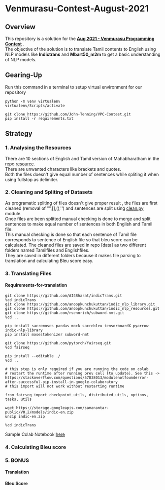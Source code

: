 # Venmurasu-Contest-August-2021

## Overview

This repository is a solution for the [**Aug 2021 - Venmurasu Programming Contest**](https://github.com/venmurasu-programming-team/Aug2021-contest) .  
The objective of the solution is to translate Tamil contents to English using NLP models like **Indictrans** and **Mbart50_m2m** to get a basic understanding of NLP models.  

## Gearing-Up
Run this command in a terminal to setup virtual environment for our repository
```
python -m venv virtualenv
virtualenv/Scripts/activate

git clone https://github.com/John-Tenning/VPC-Contest.git
pip install -r requirements.txt

```
## Strategy

### 1. Analysing the Resources

There are 10 sections of English and Tamil version of Mahabharatham in the repo [resource](https://github.com/John-Tenning/VPC-Contest/tree/main/resources).   
There are unwanted characters like brackets and quotes.  
Both the files doesn't give equal number of sentences while spliting it when using fullstop as delimiter.  

### 2. Cleaning and Spliting of Datasets

As programatic spliting of files doesn't give proper result , the files are first cleaned (removal of "",[],(),'') and sentences are split using [clean.py](https://github.com/John-Tenning/VPC-Contest/blob/main/clean.py) module.  
Once files are been splitted manual checking is done to merge and split sentences to make equal number of sentences in both English and Tamil file.  
This manual checking is done so that each sentence of Tamil file corresponds to sentence of English file so that bleu score can be calculated. 
The cleaned files are saved in repo [data] as two different folders named Tamilfiles and Englishfiles.  
They are saved in different folders because it makes file parsing to translation and calculating Bleu score easy.  

### 3. Translating Files

#### Requirements-for-translation

```
git clone https://github.com/AI4Bharat/indicTrans.git
%cd indicTrans
git clone https://github.com/anoopkunchukuttan/indic_nlp_library.git
git clone https://github.com/anoopkunchukuttan/indic_nlp_resources.git
git clone https://github.com/rsennrich/subword-nmt.git
%cd ..

pip install sacremoses pandas mock sacrebleu tensorboardX pyarrow indic-nlp-library
pip install mosestokenizer subword-nmt

git clone https://github.com/pytorch/fairseq.git
%cd fairseq

pip install --editable ./
%cd ..

# this step is only required if you are running the code on colab
# restart the runtime after running prev cell (to update). See this -> https://stackoverflow.com/questions/57838013/modulenotfounderror-after-successful-pip-install-in-google-colaboratory
# this import will not work without restarting runtime

from fairseq import checkpoint_utils, distributed_utils, options, tasks, utils

wget https://storage.googleapis.com/samanantar-public/V0.2/models/indic-en.zip
unzip indic-en.zip

%cd indicTrans
```
Sample Colab Notebook [here](https://colab.research.google.com/drive/1UByeetC68GibBxZq_wxVu4JxqVmdWvzY?usp=sharing)

### 4. Calculating Bleu score


### 5. BONUS

#### Translation
#### Bleu Score

